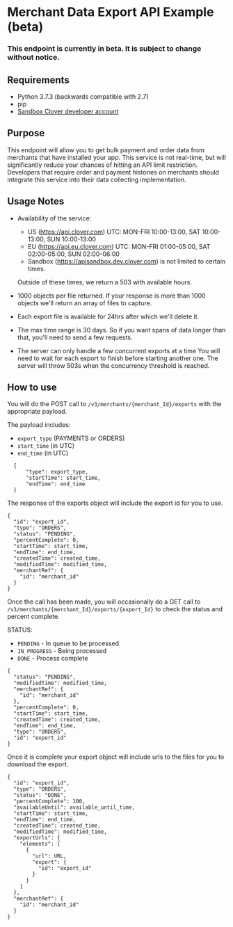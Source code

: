 # Merchant Data Export API Example (beta)

### This endpoint is currently in beta. It is subject to change without notice.

## Requirements

* Python 3.7.3 (backwards compatible with 2.7)
* pip
* [Sandbox Clover developer account](https://sandbox.dev.clover.com/developers)

## Purpose

This endpoint will allow you to get bulk payment and order data from merchants that have installed your app. This service is not real-time, but will significantly reduce your chances of hitting an API limit restriction. Developers that require order and payment histories on merchants should integrate this service into their data collecting implementation.


## Usage Notes

- Availability of the service:

    - US (https://api.clover.com) UTC: MON-FRI 10:00-13:00, SAT 10:00-13:00, SUN 10:00-13:00
    - EU (https://api.eu.clover.com) UTC: MON-FRI 01:00-05:00, SAT 02:00-05:00, SUN 02:00-06:00
    - Sandbox (https://apisandbox.dev.clover.com) is not limited to certain times.

  Outside of these times, we return a 503 with available hours. 



- 1000 objects per file returned. If your response is more than 1000 objects we'll return an array of files to capture.


- Each export file is available for 24hrs after which we'll delete it.


- The max time range is 30 days. So if you want spans of data longer than that, you'll need to send a few requests.


- The server can only handle a few concurrent exports at a time You will need to wait for each export to finish before starting another one. The server will throw 503s when the concurrency threshold is reached.



## How to use

You will do the POST call to `/v3/merchants/{merchant_Id}/exports` with the appropriate payload.

The payload includes:  
  - `export_type` (PAYMENTS or ORDERS)
  - `start_time` (in UTC)
  - `end_time` (in UTC) 
  ```
    {
        "type": export_type,
        "startTime": start_time,
        "endTime": end_time
    }
  ```


The response of the exports object will include the export id for you to use.
```
{
  "id": "export_id",
  "type": "ORDERS",
  "status": "PENDING",
  "percentComplete": 0,
  "startTime": start_time,
  "endTime": end_time,
  "createdTime": created_time,
  "modifiedTime": modified_time,
  "merchantRef": {
    "id": "merchant_id"
  }
}
```


Once the call has been made, you will occasionally do a GET call to `/v3/merchants/{merchant_Id}/exports/{export_Id}` to check the status and percent complete.


STATUS:
- `PENDING` - In queue to be processed  
- `IN_PROGRESS` - Being processed  
- `DONE` - Process complete


```
{
  "status": "PENDING",
  "modifiedTime": modified_time,
  "merchantRef": {
    "id": "merchant_id"
  },
  "percentComplete": 0,
  "startTime": start_time,
  "createdTime": created_time,
  "endTime": end_time,
  "type": "ORDERS",
  "id": "export_id"
}
```


Once it is complete your export object will include urls to the files for you to download the export.


```
{
  "id": "export_id",
  "type": "ORDERS",
  "status": "DONE",
  "percentComplete": 100,
  "availableUntil": available_until_time,
  "startTime": start_time,
  "endTime": end_time,
  "createdTime": created_time,
  "modifiedTime": modified_time,
  "exportUrls": {
    "elements": [
      {
        "url": URL,
        "export": {
          "id": "export_id"
        }
      }
    ]
  },
  "merchantRef": {
    "id": "merchant_id"
  }
}
```
